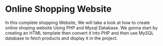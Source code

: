 # Online Shopping Website

In this complete shopping Website, We will take a look at how to create online shoping website Using PHP and Mysql Database. We gonna start by creating an HTML template then convert it into PHP and then use MySQL database to fetch products and display it in the project.
